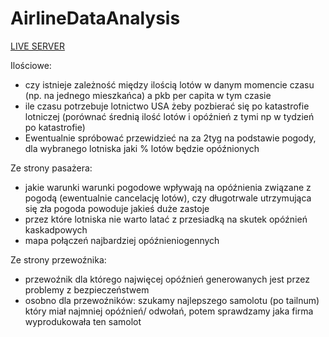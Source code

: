 ﻿# AirlineDataAnalysis

[LIVE SERVER](https://adamkaniasty.github.io/AirlineDataAnalysis/)

Ilościowe:

- czy istnieje zależność między ilością lotów w danym momencie czasu (np. na jednego mieszkańca) a pkb per capita w tym
  czasie
- ile czasu potrzebuje lotnictwo USA żeby pozbierać się po katastrofie lotniczej (porównać średnią ilość lotów i
  opóźnień z tymi np w tydzień po katastrofie)
- Ewentualnie spróbować przewidzieć na za 2tyg na podstawie pogody, dla wybranego lotniska jaki % lotów będzie
  opóźnionych

Ze strony pasażera:

- jakie warunki warunki pogodowe wpływają na opóźnienia związane z pogodą (ewentualnie cancelację lotów), czy
  długotrwale utrzymująca się zła pogoda powoduje jakieś duże zastoje
- przez które lotniska nie warto latać z przesiadką na skutek opóźnień kaskadpowych
- mapa połączeń najbardziej opóźnieniogennych

Ze strony przewoźnika:

- przewoźnik dla którego najwięcej opóźnień generowanych jest przez problemy z bezpieczeństwem
- osobno dla przewoźników: szukamy najlepszego samolotu (po tailnum) który miał najmniej opóźnień/ odwołań, potem
  sprawdzamy jaka firma wyprodukowała ten samolot

